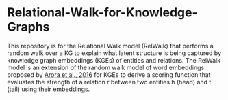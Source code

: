 # Relational-Walk-for-Knowledge-Graphs

This repository is for the Relational Walk model (RelWalk) that performs a random walk over a KG to explain what latent structure is being captured by knowledge graph embeddings (KGEs) of entities and relations. The RelWalk model is an extension of the random walk model of word embeddings proposed by [Arora et al., 2016](https://arxiv.org/abs/1502.03520) for KGEs to derive a scoring function that evaluates the strength of a relation r between two entities h (head) and t (tail) using their embeddings.
